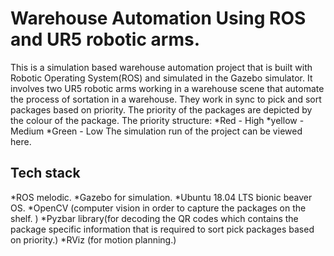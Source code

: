 # Warehouse Automation Using ROS and UR5 robotic arms.
This is a simulation based warehouse automation project that is built with Robotic Operating System(ROS) and simulated in the Gazebo simulator.
It involves two UR5 robotic arms working in a warehouse scene that automate the process of sortation in a warehouse. They work in sync to pick and sort packages
based on priority. The priority of the packages are depicted by the colour of the package.
The priority structure:
*Red - High
*yellow - Medium
*Green - Low
The simulation run of the project can be viewed here.

## Tech stack
*ROS  melodic.
*Gazebo for simulation.
*Ubuntu 18.04 LTS bionic beaver OS.
*OpenCV (computer vision in order to capture the packages on the shelf. )
*Pyzbar library(for decoding the QR codes which contains the package specific information that is required to sort pick packages based on priority.)
*RViz (for motion planning.)
